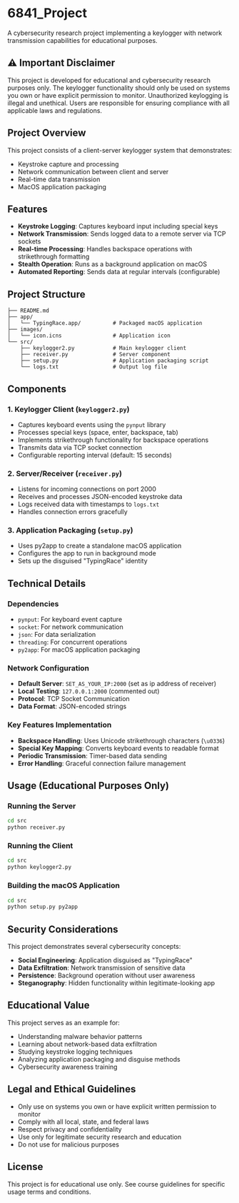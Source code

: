 # 6841_Project

A cybersecurity research project implementing a keylogger with network transmission capabilities for educational purposes.

## ⚠️ Important Disclaimer

This project is developed for educational and cybersecurity research purposes only. The keylogger functionality should only be used on systems you own or have explicit permission to monitor. Unauthorized keylogging is illegal and unethical. Users are responsible for ensuring compliance with all applicable laws and regulations.

## Project Overview

This project consists of a client-server keylogger system that demonstrates:
- Keystroke capture and processing
- Network communication between client and server
- Real-time data transmission
- MacOS application packaging

## Features

- **Keystroke Logging**: Captures keyboard input including special keys
- **Network Transmission**: Sends logged data to a remote server via TCP sockets
- **Real-time Processing**: Handles backspace operations with strikethrough formatting
- **Stealth Operation**: Runs as a background application on macOS
- **Automated Reporting**: Sends data at regular intervals (configurable)

## Project Structure

```
├── README.md
├── app/
│   └── TypingRace.app/          # Packaged macOS application
├── images/
│   └── icon.icns                # Application icon
└── src/
    ├── keylogger2.py            # Main keylogger client
    ├── receiver.py              # Server component
    ├── setup.py                 # Application packaging script
    └── logs.txt                 # Output log file
```

## Components

### 1. Keylogger Client (`keylogger2.py`)
- Captures keyboard events using the `pynput` library
- Processes special keys (space, enter, backspace, tab)
- Implements strikethrough functionality for backspace operations
- Transmits data via TCP socket connection
- Configurable reporting interval (default: 15 seconds)

### 2. Server/Receiver (`receiver.py`)
- Listens for incoming connections on port 2000
- Receives and processes JSON-encoded keystroke data
- Logs received data with timestamps to `logs.txt`
- Handles connection errors gracefully

### 3. Application Packaging (`setup.py`)
- Uses py2app to create a standalone macOS application
- Configures the app to run in background mode
- Sets up the disguised "TypingRace" identity

## Technical Details

### Dependencies
- `pynput`: For keyboard event capture
- `socket`: For network communication
- `json`: For data serialization
- `threading`: For concurrent operations
- `py2app`: For macOS application packaging

### Network Configuration
- **Default Server**: `SET_AS_YOUR_IP:2000` (set as ip address of receiver)
- **Local Testing**: `127.0.0.1:2000` (commented out)
- **Protocol**: TCP Socket Communication
- **Data Format**: JSON-encoded strings

### Key Features Implementation
- **Backspace Handling**: Uses Unicode strikethrough characters (`\u0336`)
- **Special Key Mapping**: Converts keyboard events to readable format
- **Periodic Transmission**: Timer-based data sending
- **Error Handling**: Graceful connection failure management

## Usage (Educational Purposes Only)

### Running the Server
```bash
cd src
python receiver.py
```

### Running the Client
```bash
cd src
python keylogger2.py
```

### Building the macOS Application
```bash
cd src
python setup.py py2app
```

## Security Considerations

This project demonstrates several cybersecurity concepts:
- **Social Engineering**: Application disguised as "TypingRace"
- **Data Exfiltration**: Network transmission of sensitive data
- **Persistence**: Background operation without user awareness
- **Steganography**: Hidden functionality within legitimate-looking app

## Educational Value

This project serves as an example for:
- Understanding malware behavior patterns
- Learning about network-based data exfiltration
- Studying keystroke logging techniques
- Analyzing application packaging and disguise methods
- Cybersecurity awareness training

## Legal and Ethical Guidelines

- Only use on systems you own or have explicit written permission to monitor
- Comply with all local, state, and federal laws
- Respect privacy and confidentiality
- Use only for legitimate security research and education
- Do not use for malicious purposes

## License

This project is for educational use only. See course guidelines for specific usage terms and conditions.
